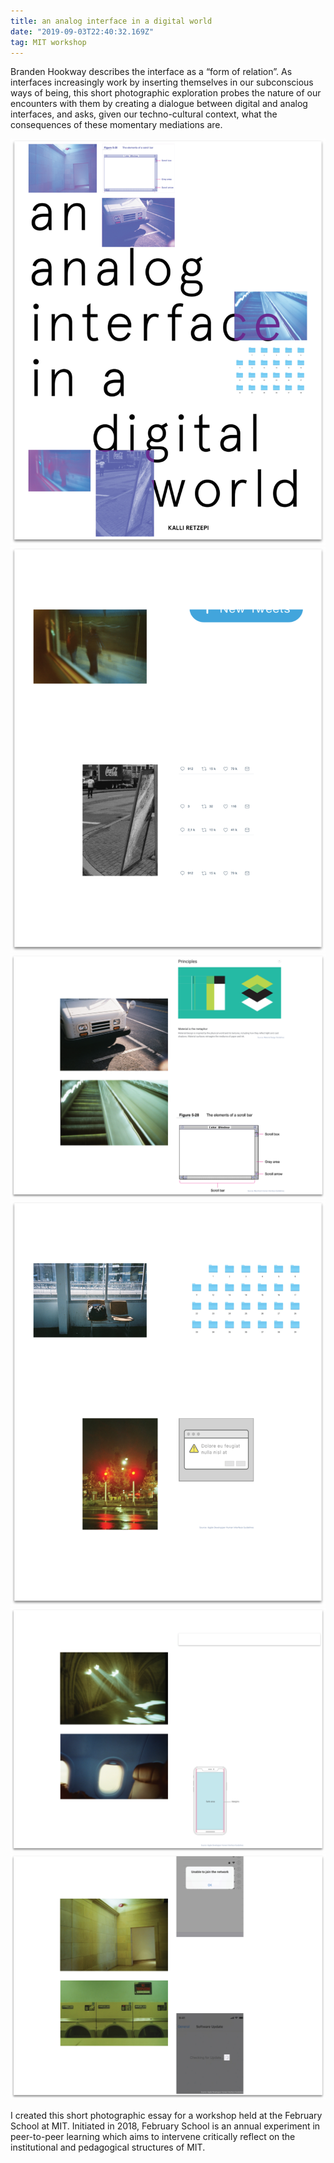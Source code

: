 ```yaml
---
title: an analog interface in a digital world
date: "2019-09-03T22:40:32.169Z"
tag: MIT workshop
---
```


Branden Hookway describes the interface as a “form of relation”. As interfaces increasingly work by inserting themselves in our subconscious ways of being, this short photographic exploration probes the nature of our encounters with them by creating a dialogue between digital and analog interfaces, and asks, given our techno-cultural context, what the consequences of these momentary mediations are.

![altcaption](camit.png)
![altcaption](camit2.png)
![altcaption](camit3.png)
![altcaption](camit4.png)
![altcaption](camit5.png)
![altcaption](camit6.png)

I created this short photographic essay for a workshop held at the February School at MIT. Initiated in 2018, February School is an annual experiment in peer-to-peer learning which aims to intervene critically reflect on the institutional and pedagogical structures of MIT.
